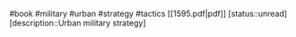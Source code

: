 #book #military #urban #strategy #tactics
[[1595.pdf|pdf]]
[status::unread]
[description::Urban military strategy]

